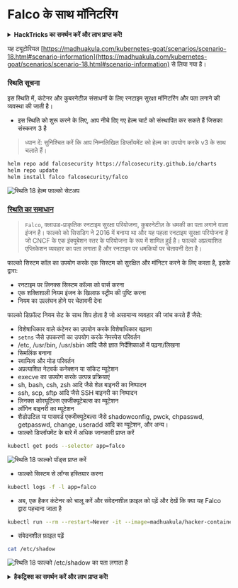 # Falco के साथ मॉनिटरिंग

<details>

<summary><strong>HackTricks का समर्थन करें और लाभ प्राप्त करें!</strong></summary>

* यदि आप अपनी कंपनी को **HackTricks में विज्ञापित** देखना चाहते हैं या यदि आप **PEASS के नवीनतम संस्करण या HackTricks को PDF में डाउनलोड** करना चाहते हैं, तो [**सदस्यता योजनाएं**](https://github.com/sponsors/carlospolop) देखें!
* [**आधिकारिक PEASS & HackTricks स्वैग**](https://peass.creator-spring.com) प्राप्त करें
* [**The PEASS Family**](https://opensea.io/collection/the-peass-family) का खोज करें, हमारा एकल [**NFTs**](https://opensea.io/collection/the-peass-family) संग्रह
* **💬 [**Discord समूह**](https://discord.gg/hRep4RUj7f) या [**telegram समूह**](https://t.me/peass) में शामिल हों या मुझे **Twitter** पर फॉलो करें 🐦 [**@carlospolopm**](https://twitter.com/carlospolopm)**.**
* **अपने हैकिंग ट्रिक्स को** [**HackTricks**](https://github.com/carlospolop/hacktricks) और [**HackTricks Cloud**](https://github.com/carlospolop/hacktricks-cloud) github repos में PR जमा करके साझा करें।

</details>

यह ट्यूटोरियल [https://madhuakula.com/kubernetes-goat/scenarios/scenario-18.html#scenario-information](https://madhuakula.com/kubernetes-goat/scenarios/scenario-18.html#scenario-information) से लिया गया है।

### स्थिति सूचना

इस स्थिति में, कंटेनर और कुबरनेटीज़ संसाधनों के लिए रनटाइम सुरक्षा मॉनिटरिंग और पता लगाने की व्यवस्था की जाती है।

* इस स्थिति को शुरू करने के लिए, आप नीचे दिए गए हेल्म चार्ट को संस्थापित कर सकते हैं जिसका संस्करण 3 है

> ध्यान दें: सुनिश्चित करें कि आप निम्नलिखित डिप्लॉयमेंट को हेल्म का उपयोग करके v3 के साथ चलाते हैं।
```bash
helm repo add falcosecurity https://falcosecurity.github.io/charts
helm repo update
helm install falco falcosecurity/falco
```
![स्थिति 18 हेल्म फाल्को सेटअप](https://madhuakula.com/kubernetes-goat/scenarios/images/sc-18-1.png)

### [स्थिति का समाधान](https://madhuakula.com/kubernetes-goat/scenarios/scenario-18.html#scenario-solution)

> `Falco`, क्लाउड-प्राकृतिक रनटाइम सुरक्षा परियोजना, कुबरनेटीज़ के धमकी का पता लगाने वाला इंजन है। फाल्को को सिसडिग ने 2016 में बनाया था और यह पहला रनटाइम सुरक्षा परियोजना है जो CNCF के एक इंक्यूबेशन स्तर के परियोजना के रूप में शामिल हुई है। फाल्को अप्रत्याशित एप्लिकेशन व्यवहार का पता लगाता है और रनटाइम पर धमकियों पर चेतावनी देता है।

फाल्को सिस्टम कॉल का उपयोग करके एक सिस्टम को सुरक्षित और मॉनिटर करने के लिए करता है, इसके द्वारा:

* रनटाइम पर लिनक्स सिस्टम कॉल्स को पार्स करना
* एक शक्तिशाली नियम इंजन के खिलाफ स्ट्रीम की पुष्टि करना
* नियम का उल्लंघन होने पर चेतावनी देना

फाल्को डिफ़ॉल्ट नियम सेट के साथ शिप होता है जो असामान्य व्यवहार की जांच करते हैं जैसे:

* विशेषाधिकार वाले कंटेनर का उपयोग करके विशेषाधिकार बढ़ाना
* `setns` जैसे उपकरणों का उपयोग करके नेमस्पेस परिवर्तन
* /etc, /usr/bin, /usr/sbin आदि जैसे ज्ञात निर्देशिकाओं में पढ़ना/लिखना
* सिमलिंक बनाना
* स्वामित्व और मोड परिवर्तन
* अप्रत्याशित नेटवर्क कनेक्शन या सॉकेट म्यूटेशन
* execve का उपयोग करके उत्पन्न प्रक्रियाएं
* sh, bash, csh, zsh आदि जैसे शेल बाइनरी का निष्पादन
* ssh, scp, sftp आदि जैसे SSH बाइनरी का निष्पादन
* लिनक्स कोरयूटिल्स एक्जीक्यूटेबल्स का म्यूटेशन
* लॉगिन बाइनरी का म्यूटेशन
* शैडोउटिल या पासवर्ड एक्जीक्यूटेबल्स जैसे shadowconfig, pwck, chpasswd, getpasswd, change, useradd आदि का म्यूटेशन, और अन्य।
* फाल्को डिप्लॉयमेंट के बारे में अधिक जानकारी प्राप्त करें
```bash
kubectl get pods --selector app=falco
```
![स्थिति 18 फाल्को पॉड्स प्राप्त करें](https://madhuakula.com/kubernetes-goat/scenarios/images/sc-18-2.png)

* फाल्को सिस्टम से लॉग्स हस्तियार करना
```bash
kubectl logs -f -l app=falco
```
* अब, एक हैकर कंटेनर को चालू करें और संवेदनशील फ़ाइल को पढ़ें और देखें कि क्या यह Falco द्वारा पहचाना जाता है
```bash
kubectl run --rm --restart=Never -it --image=madhuakula/hacker-container -- bash
```
* संवेदनशील फ़ाइल पढ़ें
```bash
cat /etc/shadow
```
![स्थिति 18 फाल्को /etc/shadow का पता लगाता है](https://madhuakula.com/kubernetes-goat/scenarios/images/sc-18-3.png)

<details>

<summary><strong>हैकट्रिक्स का समर्थन करें और लाभ प्राप्त करें!</strong></summary>

* यदि आप अपनी कंपनी को **हैकट्रिक्स में विज्ञापित करना चाहते हैं** या यदि आप **PEASS के नवीनतम संस्करण देखना चाहते हैं या HackTricks को पीडीएफ में डाउनलोड करना चाहते हैं** तो [**सदस्यता योजनाएं**](https://github.com/sponsors/carlospolop) देखें!
* [**आधिकारिक PEASS और HackTricks स्वैग**](https://peass.creator-spring.com) प्राप्त करें
* [**द पीएस फैमिली**](https://opensea.io/collection/the-peass-family) का खोज करें, हमारा एकल [**NFTs**](https://opensea.io/collection/the-peass-family) संग्रह
* **💬 [**डिस्कॉर्ड समूह**](https://discord.gg/hRep4RUj7f) या [**टेलीग्राम समूह**](https://t.me/peass) में शामिल हों या मुझे ट्विटर पर फॉलो करें** 🐦 [**@carlospolopm**](https://twitter.com/carlospolopm)**.**
* **अपने हैकिंग ट्रिक्स साझा करें, PRs सबमिट करके** [**HackTricks**](https://github.com/carlospolop/hacktricks) **और** [**HackTricks Cloud**](https://github.com/carlospolop/hacktricks-cloud) **github repos**.

</details>
